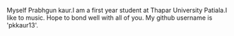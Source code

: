 Myself Prabhgun kaur.I am a first year student at Thapar University Patiala.I like to music. Hope to bond well with all of you.
My github username is 'pkkaur13'.
